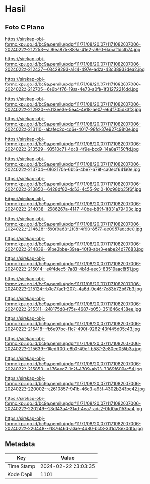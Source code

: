 # Hasil

## Foto C Plano

https://sirekap-obj-formc.kpu.go.id/bc9a/pemilu/pdpr/11/71/08/20/07/1171082007006-20240222-212253--a09ea875-889a-41e2-a8e0-6a5af1dcfb74.jpg

https://sirekap-obj-formc.kpu.go.id/bc9a/pemilu/pdpr/11/71/08/20/07/1171082007006-20240222-212437--03429293-a1d4-497e-ad2a-43c38933dea2.jpg

https://sirekap-obj-formc.kpu.go.id/bc9a/pemilu/pdpr/11/71/08/20/07/1171082007006-20240222-212705--6e6b4f76-19aa-4e73-a0fb-1f31272216dd.jpg

https://sirekap-obj-formc.kpu.go.id/bc9a/pemilu/pdpr/11/71/08/20/07/1171082007006-20240222-212920--e013ee3e-5ea4-4e18-ae07-e64f705d83f3.jpg

https://sirekap-obj-formc.kpu.go.id/bc9a/pemilu/pdpr/11/71/08/20/07/1171082007006-20240222-213110--abafec2c-cd6e-4017-98fd-37e927c98f0e.jpg

https://sirekap-obj-formc.kpu.go.id/bc9a/pemilu/pdpr/11/71/08/20/07/1171082007006-20240222-213529--93510c71-4dc8-4f9e-bcd9-14a8a7150ffd.jpg

https://sirekap-obj-formc.kpu.go.id/bc9a/pemilu/pdpr/11/71/08/20/07/1171082007006-20240222-213704--0162170a-6bb5-4be7-a79f-ca0ecf64160e.jpg

https://sirekap-obj-formc.kpu.go.id/bc9a/pemilu/pdpr/11/71/08/20/07/1171082007006-20240222-213850--6428df82-dd63-4c55-9c10-10c98bb35f6f.jpg

https://sirekap-obj-formc.kpu.go.id/bc9a/pemilu/pdpr/11/71/08/20/07/1171082007006-20240222-214038--2686267a-4147-40be-b89f-1f831a79403c.jpg

https://sirekap-obj-formc.kpu.go.id/bc9a/pemilu/pdpr/11/71/08/20/07/1171082007006-20240222-214628--560f9a63-2f08-4f90-8577-ae0957adcde0.jpg

https://sirekap-obj-formc.kpu.go.id/bc9a/pemilu/pdpr/11/71/08/20/07/1171082007006-20240222-214839--91be3bbe-39ea-40f8-abe3-eabe24d77683.jpg

https://sirekap-obj-formc.kpu.go.id/bc9a/pemilu/pdpr/11/71/08/20/07/1171082007006-20240222-215014--e6f4dec5-7a83-4b1d-aec3-83519aac8f51.jpg

https://sirekap-obj-formc.kpu.go.id/bc9a/pemilu/pdpr/11/71/08/20/07/1171082007006-20240222-215124--b3c77ac1-207c-4a6d-9e46-7e83b72b67b3.jpg

https://sirekap-obj-formc.kpu.go.id/bc9a/pemilu/pdpr/11/71/08/20/07/1171082007006-20240222-215311--248175d8-f75e-4687-b053-351646c438ee.jpg

https://sirekap-obj-formc.kpu.go.id/bc9a/pemilu/pdpr/11/71/08/20/07/1171082007006-20240222-215418--fb6e97bc-f1c7-490f-9262-43f445d05c43.jpg

https://sirekap-obj-formc.kpu.go.id/bc9a/pemilu/pdpr/11/71/08/20/07/1171082007006-20240222-215639--10edff00-e8b0-49ef-b587-2e80ed055b3a.jpg

https://sirekap-obj-formc.kpu.go.id/bc9a/pemilu/pdpr/11/71/08/20/07/1171082007006-20240222-215853--a476eec7-1c2f-4709-ab23-3369f609ec54.jpg

https://sirekap-obj-formc.kpu.go.id/bc9a/pemilu/pdpr/11/71/08/20/07/1171082007006-20240222-220002--e2610857-941b-46c3-a98f-4302b243bc42.jpg

https://sirekap-obj-formc.kpu.go.id/bc9a/pemilu/pdpr/11/71/08/20/07/1171082007006-20240222-220249--23df43a4-31ad-4ea7-ada2-0fd0ad153ba4.jpg

https://sirekap-obj-formc.kpu.go.id/bc9a/pemilu/pdpr/11/71/08/20/07/1171082007006-20240222-220448--e187646d-a3ae-4d80-bcf3-331d78e80df5.jpg


## Metadata

| Key        | Value               |
| ---------- | ------------------- |
| Time Stamp | 2024-02-22 23:03:35 |
| Kode Dapil | 1101                |



